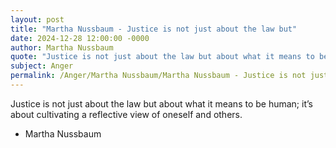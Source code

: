 ```yaml
---
layout: post
title: "Martha Nussbaum - Justice is not just about the law but"
date: 2024-12-28 12:00:00 -0000
author: Martha Nussbaum
quote: "Justice is not just about the law but about what it means to be human; it’s about cultivating a reflective view of oneself and others."
subject: Anger
permalink: /Anger/Martha Nussbaum/Martha Nussbaum - Justice is not just about the law but
---
```


Justice is not just about the law but about what it means to be human; it’s about cultivating a reflective view of oneself and others.

- Martha Nussbaum
